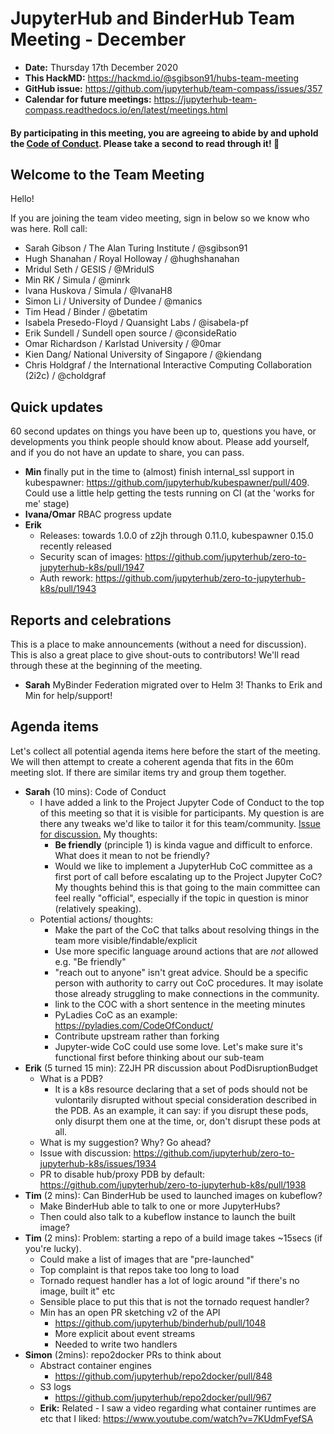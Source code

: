 # JupyterHub and BinderHub Team Meeting - December

- **Date:** Thursday 17th December 2020
- **This HackMD:** https://hackmd.io/@sgibson91/hubs-team-meeting
- **GitHub issue:** https://github.com/jupyterhub/team-compass/issues/357
- **Calendar for future meetings:** https://jupyterhub-team-compass.readthedocs.io/en/latest/meetings.html

#### By participating in this meeting, you are agreeing to abide by and uphold the [Code of Conduct](https://jupyter.org/conduct). Please take a second to read through it! :pray:

## Welcome to the Team Meeting

Hello!

If you are joining the team video meeting, sign in below so we know who was here. Roll call:

- Sarah Gibson / The Alan Turing Institute / @sgibson91
- Hugh Shanahan / Royal Holloway / @hughshanahan
- Mridul Seth / GESIS / @MridulS
- Min RK / Simula / @minrk
- Ivana Huskova / Simula / @IvanaH8
- Simon Li / University of Dundee / @manics
- Tim Head / Binder / @betatim
- Isabela Presedo-Floyd / Quansight Labs / @isabela-pf
- Erik Sundell / Sundell open source / @consideRatio
- Omar Richardson / Karlstad University / @0mar
- Kien Dang/ National University of Singapore / @kiendang
- Chris Holdgraf / the International Interactive Computing Collaboration (2i2c) / @choldgraf

## Quick updates

60 second updates on things you have been up to, questions you have, or developments you think people should know about. Please add yourself, and if you do not have an update to share, you can pass.

- **Min** finally put in the time to (almost) finish internal_ssl support in kubespawner: <https://github.com/jupyterhub/kubespawner/pull/409>. Could use a little help getting the tests running on CI (at the 'works for me' stage)
- **Ivana/Omar** RBAC progress update
- **Erik**
  - Releases: towards 1.0.0 of z2jh through 0.11.0, kubespawner 0.15.0 recently released
  - Security scan of images: <https://github.com/jupyterhub/zero-to-jupyterhub-k8s/pull/1947>
  - Auth rework: <https://github.com/jupyterhub/zero-to-jupyterhub-k8s/pull/1943>

## Reports and celebrations

This is a place to make announcements (without a need for discussion). This is also a great place to give shout-outs to contributors! We'll read through these at the beginning of the meeting.

- **Sarah** MyBinder Federation migrated over to Helm 3! Thanks to Erik and Min for help/support!

## Agenda items

Let's collect all potential agenda items here before the start of the meeting. We will then attempt to create a coherent agenda that fits in the 60m meeting slot. If there are similar items try and group them together.

- **Sarah** (10 mins): Code of Conduct
  - I have added a link to the Project Jupyter Code of Conduct to the  top of this meeting so that it is visible for participants. My question is are there any tweaks we'd like to tailor it for this team/community. [Issue for discussion.](https://github.com/jupyterhub/team-compass/issues/361) My thoughts:
    - **Be friendly** (principle 1) is kinda vague and difficult to enforce. What does it mean to not be friendly?
    - Would we like to implement a JupyterHub CoC committee as a first port of call before escalating up to the Project Jupyter CoC? My thoughts behind this is that going to the main committee can feel really "official", especially if the topic in question is minor (relatively speaking).
  - Potential actions/ thoughts:
    - Make the part of the CoC that talks about resolving things in the team more visible/findable/explicit
    - Use more specific language around actions that are *not* allowed e.g. "Be friendly"
    - "reach out to anyone" isn't great advice. Should be a specific person with authority to carry out CoC procedures. It may isolate those already struggling to make connections in the community.
    - link to the COC with a short sentence in the meeting minutes
    - PyLadies CoC as an example: <https://pyladies.com/CodeOfConduct/>
    - Contribute upstream rather than forking
    - Jupyter-wide CoC could use some love. Let's make sure it's functional first before thinking about our sub-team
- **Erik** (5 turned 15 min): Z2JH PR discussion about PodDisruptionBudget
  - What is a PDB?
    - It is a k8s resource declaring that a set of pods should not be vulontarily disrupted without special consideration described in the PDB. As an example, it can say: if you disrupt these pods, only disurpt them one at the time, or, don't disrupt these pods at all.
  - What is my suggestion? Why? Go ahead?
  - Issue with discussion: <https://github.com/jupyterhub/zero-to-jupyterhub-k8s/issues/1934>
  - PR to disable hub/proxy PDB by default: <https://github.com/jupyterhub/zero-to-jupyterhub-k8s/pull/1938>
- **Tim** (2 mins): Can BinderHub be used to launched images on kubeflow?
  - Make BinderHub able to talk to one or more JupyterHubs?
  - Then could also talk to a kubeflow instance to launch the built image?
- **Tim** (2 mins): Problem: starting a repo of a build image takes ~15secs (if you're lucky).
  - Could make a list of images that are "pre-launched"
  - Top complaint is that repos take too long to load
  - Tornado request handler has a lot of logic around "if there's no image, built it" etc
  - Sensible place to put this that is not the tornado request handler?
  - Min has an open PR sketching v2 of the API
    - <https://github.com/jupyterhub/binderhub/pull/1048>
    - More explicit about event streams
    - Needed to write two handlers
- **Simon** (2mins): repo2docker PRs to think about
  - Abstract container engines
    - <https://github.com/jupyterhub/repo2docker/pull/848>
  - S3 logs
    - <https://github.com/jupyterhub/repo2docker/pull/967>
  - **Erik:** Related - I saw a video regarding what container runtimes are etc that I liked: <https://www.youtube.com/watch?v=7KUdmFyefSA>
